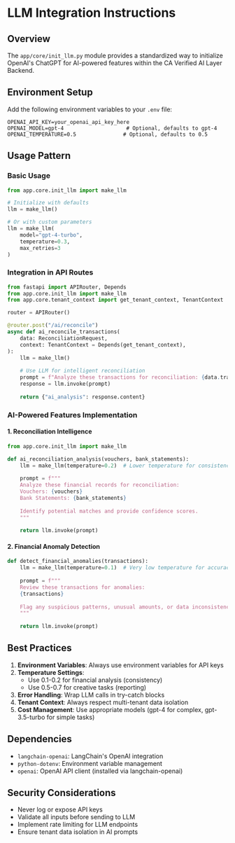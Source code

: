 # LLM Integration Instructions

## Overview
The `app/core/init_llm.py` module provides a standardized way to initialize OpenAI's ChatGPT for AI-powered features within the CA Verified AI Layer Backend.

## Environment Setup
Add the following environment variables to your `.env` file:

```env
OPENAI_API_KEY=your_openai_api_key_here
OPENAI_MODEL=gpt-4                    # Optional, defaults to gpt-4
OPENAI_TEMPERATURE=0.5               # Optional, defaults to 0.5
```

## Usage Pattern

### Basic Usage
```python
from app.core.init_llm import make_llm

# Initialize with defaults
llm = make_llm()

# Or with custom parameters
llm = make_llm(
    model="gpt-4-turbo",
    temperature=0.3,
    max_retries=3
)
```

### Integration in API Routes
```python
from fastapi import APIRouter, Depends
from app.core.init_llm import make_llm
from app.core.tenant_context import get_tenant_context, TenantContext

router = APIRouter()

@router.post("/ai/reconcile")
async def ai_reconcile_transactions(
    data: ReconciliationRequest,
    context: TenantContext = Depends(get_tenant_context),
):
    llm = make_llm()
    
    # Use LLM for intelligent reconciliation
    prompt = f"Analyze these transactions for reconciliation: {data.transactions}"
    response = llm.invoke(prompt)
    
    return {"ai_analysis": response.content}
```

### AI-Powered Features Implementation

#### 1. Reconciliation Intelligence
```python
from app.core.init_llm import make_llm

def ai_reconciliation_analysis(vouchers, bank_statements):
    llm = make_llm(temperature=0.2)  # Lower temperature for consistency
    
    prompt = f"""
    Analyze these financial records for reconciliation:
    Vouchers: {vouchers}
    Bank Statements: {bank_statements}
    
    Identify potential matches and provide confidence scores.
    """
    
    return llm.invoke(prompt)
```

#### 2. Financial Anomaly Detection
```python
def detect_financial_anomalies(transactions):
    llm = make_llm(temperature=0.1)  # Very low temperature for accuracy
    
    prompt = f"""
    Review these transactions for anomalies:
    {transactions}
    
    Flag any suspicious patterns, unusual amounts, or data inconsistencies.
    """
    
    return llm.invoke(prompt)
```

## Best Practices

1. **Environment Variables**: Always use environment variables for API keys
2. **Temperature Settings**: 
   - Use 0.1-0.2 for financial analysis (consistency)
   - Use 0.5-0.7 for creative tasks (reporting)
3. **Error Handling**: Wrap LLM calls in try-catch blocks
4. **Tenant Context**: Always respect multi-tenant data isolation
5. **Cost Management**: Use appropriate models (gpt-4 for complex, gpt-3.5-turbo for simple tasks)

## Dependencies
- `langchain-openai`: LangChain's OpenAI integration
- `python-dotenv`: Environment variable management
- `openai`: OpenAI API client (installed via langchain-openai)

## Security Considerations
- Never log or expose API keys
- Validate all inputs before sending to LLM
- Implement rate limiting for LLM endpoints
- Ensure tenant data isolation in AI prompts